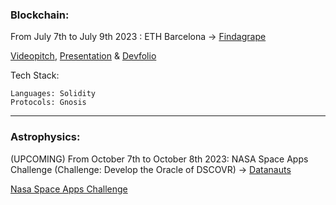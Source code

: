 ### Blockchain:

From July 7th to July 9th 2023 : ETH Barcelona -> [Findagrape](https://github.com/3bow/findagrape)

[Videopitch](https://www.youtube.com/watch?v=Nz-BkP3CPdQ), [Presentation](https://file.notion.so/f/s/1a89924a-4044-4d97-b4b2-7b9dd725df9e/pitchdeck_findagrape.pdf?id=ea0623f5-18b0-47f0-8337-d6ebca16e6d5&table=block&spaceId=4221057f-d7bd-464f-9586-a4f84f92fbb5&expirationTimestamp=1696118400000&signature=Wo1M3XvFnlZEO6zwNrm9zwBM2rCfXxkZ8_iSHMezU8A&downloadName=pitchdeck_findagrape.pdf) & [Devfolio](https://devfolio.co/projects/findagrape-cdf4)

Tech Stack:

	Languages: Solidity
	Protocols: Gnosis

___

### Astrophysics:

(UPCOMING) From October 7th to October 8th 2023: NASA Space Apps Challenge (Challenge: Develop the Oracle of DSCOVR) -> [Datanauts](https://github.com/bavba/Datanauts)

[Nasa Space Apps Challenge](https://www.spaceappschallenge.org/2023/find-a-team/nasa-vemos-el-sol/)

